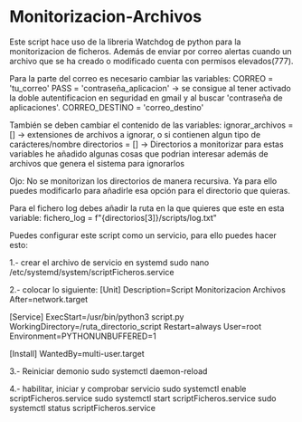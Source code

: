 # Monitorizacion-Archivos
Este script hace uso de la libreria Watchdog de python para la monitorizacion de ficheros. 
Además de enviar por correo alertas cuando un archivo que se ha creado o modificado cuenta con permisos elevados(777).

Para la parte del correo es necesario cambiar las variables:
CORREO = 'tu_correo'
PASS = 'contraseña_aplicacion' -> se consigue al tener activado la doble autentificacion en seguridad en gmail y al buscar 'contraseña de aplicaciones'.
CORREO_DESTINO = 'correo_destino'

También se deben cambiar el contenido de las variables:
ignorar_archivos = [] -> extensiones de archivos a ignorar, o si contienen algun tipo de carácteres/nombre
directorios = [] -> Directorios a monitorizar
para estas variables he añadido algunas cosas que podrian interesar además de archivos que genera el sistema para ignorarlos

Ojo: No se monitorizan los directorios de manera recursiva. 
Ya para ello puedes modificarlo para añadirle esa opción para el directorio que quieras.

Para el fichero log debes añadir la ruta en la que quieres que este en esta variable:
fichero_log = f"{directorios[3]}/scripts/log.txt"


Puedes configurar este script como un servicio, para ello puedes hacer esto:

1.- crear el archivo de servicio en systemd
sudo nano /etc/systemd/system/scriptFicheros.service

2.- colocar lo siguiente:
[Unit]
Description=Script Monitorizacion Archivos
After=network.target

[Service]
ExecStart=/usr/bin/python3 script.py
WorkingDirectory=/ruta_directorio_script
Restart=always
User=root
Environment=PYTHONUNBUFFERED=1

[Install]
WantedBy=multi-user.target

3.- Reiniciar demonio
sudo systemctl daemon-reload

4.- habilitar, iniciar y comprobar servicio
sudo systemctl enable scriptFicheros.service
sudo systemctl start scriptFicheros.service
sudo systemctl status scriptFicheros.service
